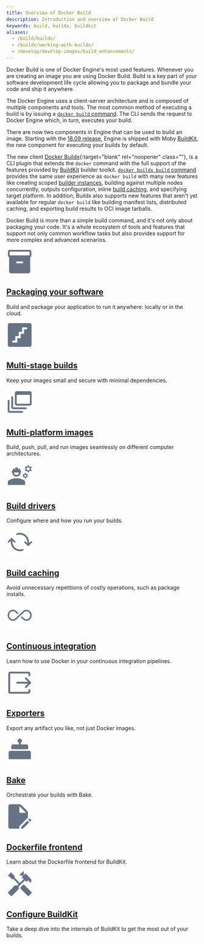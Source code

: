 ```yaml
---
title: Overview of Docker Build
description: Introduction and overview of Docker Build
keywords: build, buildx, buildkit
aliases:
  - /build/buildx/
  - /buildx/working-with-buildx/
  - /develop/develop-images/build_enhancements/
---
```


Docker Build is one of Docker Engine's most used features. Whenever you are
creating an image you are using Docker Build. Build is a key part of your
software development life cycle allowing you to package and bundle your code and
ship it anywhere.

The Docker Engine uses a client-server architecture and is composed of multiple components
and tools. The most common method of executing a build is by issuing a
[`docker build` command](../engine/reference/commandline/build.md). The CLI
sends the request to Docker Engine which, in turn, executes your build.

There are now two components in Engine that can be used to build an image.
Starting with the [18.09 release](../engine/release-notes/18.09.md#18090),
Engine is shipped with Moby [BuildKit](buildkit/index.md), the new component for
executing your builds by default.

The new client [Docker Buildx](https://github.com/docker/buildx){:target="blank" rel="noopener" class=""},
is a CLI plugin that extends the `docker` command with the full support of the
features provided by [BuildKit](buildkit/index.md) builder toolkit.
[`docker buildx build` command](../engine/reference/commandline/buildx_build.md)
provides the same user experience as `docker build` with many new features like
creating scoped [builder instances](drivers/index.md), building against
multiple nodes concurrently, outputs configuration, inline
[build caching](cache/index.md), and specifying target platform. In
addition, Buildx also supports new features that aren't yet available for
regular `docker build` like building manifest lists, distributed caching, and
exporting build results to OCI image tarballs.

Docker Build is more than a simple build command, and it's not only about
packaging your code. It's a whole ecosystem of tools and features that support
not only common workflow tasks but also provides support for more complex and
advanced scenarios.

<div class="component-container">
  <div class="row">
    <div class="col-xs-12 col-sm-12 col-md-12 col-lg-4 block">
      <div class="component">
        <div class="component-icon">
          <a href="/build/building/packaging/">
           <img src="/assets/images/build-packaging-software.svg" alt="Closed cardboard box" width="70px" height="70px">
          </a>
        </div>
        <h2><a href="/build/building/packaging/">Packaging your software</a></h2>
        <p>
          Build and package your application to run it anywhere: locally or in the cloud.
        </p>
      </div>
    </div>
    <div class="col-xs-12 col-sm-12 col-md-12 col-lg-4 block">
      <div class="component">
        <div class="component-icon">
          <a href="/build/building/multi-stage/">
           <img src="/assets/images/build-multi-stage.svg" alt="Staircase" width="70px" height="70px">
          </a>
        </div>
        <h2><a href="/build/building/multi-stage/">Multi-stage builds</a></h2>
        <p>
          Keep your images small and secure with minimal dependencies.
        </p>
      </div>
    </div>
    <div class="col-xs-12 col-sm-12 col-md-12 col-lg-4 block">
      <div class="component">
        <div class="component-icon">
          <a href="/build/building/multi-platform/">
           <img src="/assets/images/build-multi-platform.svg" alt="Stacked windows" width="70px" height="70px">
          </a>
        </div>
        <h2><a href="/build/building/multi-platform/">Multi-platform images</a></h2>
        <p>
          Build, push, pull, and run images seamlessly on different computer architectures.
        </p>
      </div>
    </div>
  </div>
  <div class="row">
    <div class="col-xs-12 col-sm-12 col-md-12 col-lg-4 block">
      <div class="component">
        <div class="component-icon">
          <a href="/build/drivers/">
           <img src="/assets/images/build-drivers.svg" alt="Silhouette of an engineer, with cogwheels in the background" width="70px" height="70px">
          </a>
        </div>
        <h2><a href="/build/drivers/">Build drivers</a></h2>
        <p>
          Configure where and how you run your builds.
        </p>
      </div>
    </div>
    <div class="col-xs-12 col-sm-12 col-md-12 col-lg-4 block">
      <div class="component">
        <div class="component-icon">
          <a href="/build/cache/">
           <img src="/assets/images/build-cache.svg" alt="Two arrows rotating in a circle" width="70px" height="70px">
          </a>
        </div>
        <h2><a href="/build/cache/">Build caching</a></h2>
        <p>
          Avoid unnecessary repetitions of costly operations, such as package installs.
        </p>
      </div>
    </div>
    <div class="col-xs-12 col-sm-12 col-md-12 col-lg-4 block">
      <div class="component">
        <div class="component-icon">
          <a href="/build/ci/">
           <img src="/assets/images/build-ci.svg" alt="Infinity loop" width="70px" height="70px">
          </a>
        </div>
        <h2><a href="/build/ci/">Continuous integration</a></h2>
        <p>
          Learn how to use Docker in your continuous integration pipelines.
        </p>
      </div>
    </div>
  </div>
  <div class="row">
    <div class="col-xs-12 col-sm-12 col-md-12 col-lg-4 block">
      <div class="component">
        <div class="component-icon">
          <a href="/build/exporters/">
           <img src="/assets/images/build-exporters.svg" alt="Arrow coming out of a box" width="70px" height="70px">
          </a>
        </div>
        <h2><a href="/build/exporters/">Exporters</a></h2>
        <p>
          Export any artifact you like, not just Docker images.
        </p>
      </div>
    </div>
    <div class="col-xs-12 col-sm-12 col-md-12 col-lg-4 block">
      <div class="component">
        <div class="component-icon">
          <a href="/build/bake/">
           <img src="/assets/images/build-bake.svg" alt="Cake silhouette" width="70px" height="70px">
          </a>
        </div>
        <h2><a href="/build/bake/">Bake</a></h2>
        <p>
          Orchestrate your builds with Bake.
        </p>
      </div>
    </div>
    <div class="col-xs-12 col-sm-12 col-md-12 col-lg-4 block">
      <div class="component">
        <div class="component-icon">
          <a href="/build/buildkit/dockerfile-frontend/">
           <img src="/assets/images/build-frontends.svg" alt="Pen writing on a document" width="70px" height="70px">
          </a>
        </div>
        <h2><a href="/build/buildkit/dockerfile-frontend/">Dockerfile frontend</a></h2>
        <p>
          Learn about the Dockerfile frontend for BuildKit.
        </p>
      </div>
    </div>
    <div class="col-xs-12 col-sm-12 col-md-12 col-lg-4 block">
      <div class="component">
        <div class="component-icon">
          <a href="/build/buildkit/configure/">
           <img src="/assets/images/build-configure-buildkit.svg" alt="Hammer and screwdriver" width="70px" height="70px">
          </a>
        </div>
        <h2><a href="/build/buildkit/configure/">Configure BuildKit</a></h2>
        <p>
          Take a deep dive into the internals of BuildKit to get the most out of
          your builds.
        </p>
      </div>
    </div>
  </div>
</div>
